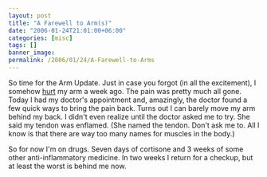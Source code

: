 ```yaml
---
layout: post
title: "A Farewell to Arm(s)"
date: "2006-01-24T21:01:00+06:00"
categories: [misc]
tags: []
banner_image: 
permalink: /2006/01/24/A-Farewell-to-Arms
---
```


So time for the Arm Update. Just in case you forgot (in all the excitement), I somehow <a href="http://ray.camdenfamily.com/index.cfm/2006/1/17/If-I-was-a-horse-they-would-shoot-me">hurt</a> my arm a week ago. The pain was pretty much all gone. Today I had my doctor's appointment and, amazingly, the doctor found a few quick ways to bring the pain back. Turns out I can barely move my arm behind my back. I didn't even realize until the doctor asked me to try. She said my tendon was enflamed. (She named the tendon. Don't ask me to. All I know is that there are way too many names for muscles in the body.) 

So for now I'm on drugs. Seven days of cortisone and 3 weeks of some other anti-inflammatory medicine. In two weeks I return for a checkup, but at least the worst is behind me now.